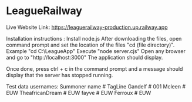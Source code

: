 # LeagueRailway

Live Website Link: https://leaguerailway-production.up.railway.app

Installation instructions :
Install node.js
After downloading the files, open command prompt and set the location of the files "cd (file directory)". Example "cd C:\LeagueApp" 
Execute "node server.cjs"
Open any browser and go to "http://localhost:3000" 
The application should display. 

Once done, press ctrl + c in the command prompt and a message should display that the server has stopped running. 


Test data usernames:
Summoner name # TagLine
Gandelf # 001
Mcleen # EUW
TheafricanDream # EUW
fayve # EUW
Ferroux # EUW
